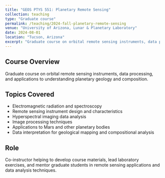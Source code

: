 ```yaml
---
title: "GEOS PTYS 551: Planetary Remote Sensing"
collection: teaching
type: "Graduate course"
permalink: /teaching/2024-fall-planetary-remote-sensing
venue: "University of Arizona, Lunar & Planetary Laboratory"
date: 2024-08-01
location: "Tucson, Arizona"
excerpt: "Graduate course on orbital remote sensing instruments, data processing, and applications to understanding planetary geology and composition."
---
```


## Course Overview

Graduate course on orbital remote sensing instruments, data processing, and applications to understanding planetary geology and composition.

## Topics Covered

- Electromagnetic radiation and spectroscopy
- Remote sensing instrument design and characteristics
- Hyperspectral imaging data analysis
- Image processing techniques
- Applications to Mars and other planetary bodies
- Data interpretation for geological mapping and compositional analysis

## Role

Co-instructor helping to develop course materials, lead laboratory exercises, and mentor graduate students in remote sensing applications and data analysis techniques.
